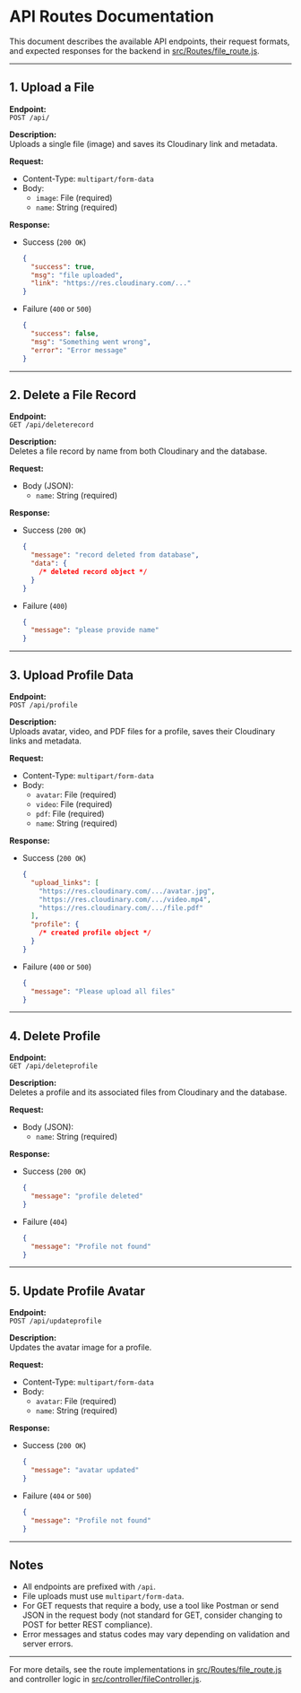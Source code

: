 # API Routes Documentation

This document describes the available API endpoints, their request formats, and expected responses for the backend in [src/Routes/file_route.js](src/Routes/file_route.js).

---

## 1. Upload a File

**Endpoint:**  
`POST /api/`

**Description:**  
Uploads a single file (image) and saves its Cloudinary link and metadata.

**Request:**

- Content-Type: `multipart/form-data`
- Body:
  - `image`: File (required)
  - `name`: String (required)

**Response:**

- Success (`200 OK`)
  ```json
  {
    "success": true,
    "msg": "file uploaded",
    "link": "https://res.cloudinary.com/..."
  }
  ```
- Failure (`400` or `500`)
  ```json
  {
    "success": false,
    "msg": "Something went wrong",
    "error": "Error message"
  }
  ```

---

## 2. Delete a File Record

**Endpoint:**  
`GET /api/deleterecord`

**Description:**  
Deletes a file record by name from both Cloudinary and the database.

**Request:**

- Body (JSON):
  - `name`: String (required)

**Response:**

- Success (`200 OK`)
  ```json
  {
    "message": "record deleted from database",
    "data": {
      /* deleted record object */
    }
  }
  ```
- Failure (`400`)
  ```json
  {
    "message": "please provide name"
  }
  ```

---

## 3. Upload Profile Data

**Endpoint:**  
`POST /api/profile`

**Description:**  
Uploads avatar, video, and PDF files for a profile, saves their Cloudinary links and metadata.

**Request:**

- Content-Type: `multipart/form-data`
- Body:
  - `avatar`: File (required)
  - `video`: File (required)
  - `pdf`: File (required)
  - `name`: String (required)

**Response:**

- Success (`200 OK`)
  ```json
  {
    "upload_links": [
      "https://res.cloudinary.com/.../avatar.jpg",
      "https://res.cloudinary.com/.../video.mp4",
      "https://res.cloudinary.com/.../file.pdf"
    ],
    "profile": {
      /* created profile object */
    }
  }
  ```
- Failure (`400` or `500`)
  ```json
  {
    "message": "Please upload all files"
  }
  ```

---

## 4. Delete Profile

**Endpoint:**  
`GET /api/deleteprofile`

**Description:**  
Deletes a profile and its associated files from Cloudinary and the database.

**Request:**

- Body (JSON):
  - `name`: String (required)

**Response:**

- Success (`200 OK`)
  ```json
  {
    "message": "profile deleted"
  }
  ```
- Failure (`404`)
  ```json
  {
    "message": "Profile not found"
  }
  ```

---

## 5. Update Profile Avatar

**Endpoint:**  
`POST /api/updateprofile`

**Description:**  
Updates the avatar image for a profile.

**Request:**

- Content-Type: `multipart/form-data`
- Body:
  - `avatar`: File (required)
  - `name`: String (required)

**Response:**

- Success (`200 OK`)
  ```json
  {
    "message": "avatar updated"
  }
  ```
- Failure (`404` or `500`)
  ```json
  {
    "message": "Profile not found"
  }
  ```

---

## Notes

- All endpoints are prefixed with `/api`.
- File uploads must use `multipart/form-data`.
- For GET requests that require a body, use a tool like Postman or send JSON in the request body (not standard for GET, consider changing to POST for better REST compliance).
- Error messages and status codes may vary depending on validation and server errors.

---

For more details, see the route implementations in [src/Routes/file_route.js](src/Routes/file_route.js) and controller logic in [src/controller/fileController.js](src/controller/fileController.js).
